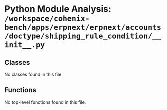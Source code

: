 # Python Module Analysis: `/workspace/cohenix-bench/apps/erpnext/erpnext/accounts/doctype/shipping_rule_condition/__init__.py`

## Classes

No classes found in this file.


## Functions

No top-level functions found in this file.
